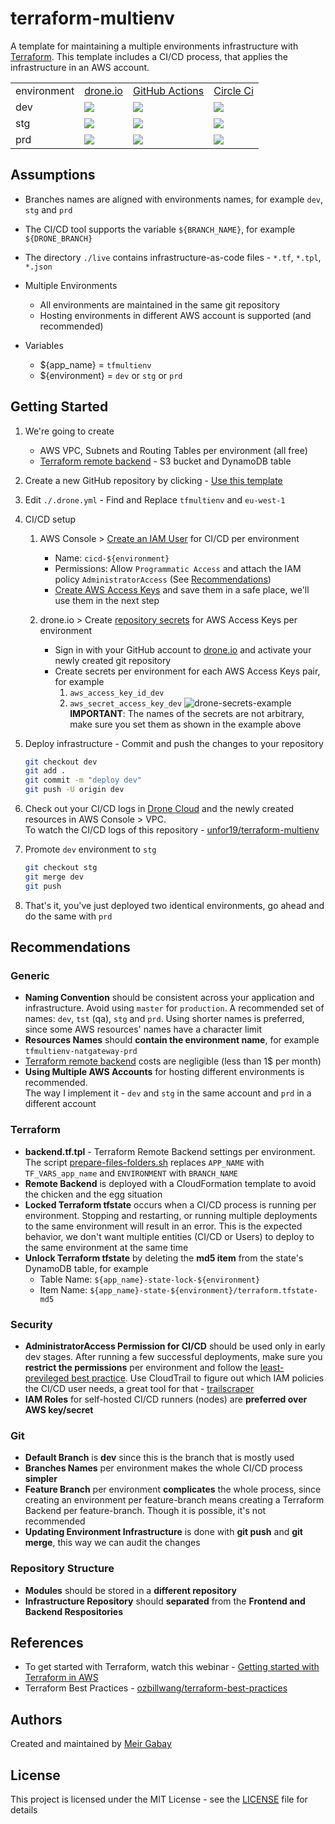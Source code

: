 # terraform-multienv

A template for maintaining a multiple environments infrastructure with [Terraform](https://www.terraform.io/). This template includes a CI/CD process, that applies the infrastructure in an AWS account.

<table>
   <tr>
      <td>environment</td>
      <td><a href="https://github.com/unfor19/terraform-multienv/blob/dev/.drone.yml">drone.io</a></td>
      <td><a href="https://github.com/unfor19/terraform-multienv/blob/dev/.github/workflows/pipeline.yml">GitHub Actions</a></td>
      <td><a href="https://github.com/unfor19/terraform-multienv/blob/dev/.circleci/config.yml">Circle Ci</a></td>
   </tr>
   <tr>
      <td>dev</td>
      <td><a href="https://cloud.drone.io/unfor19/terraform-multienv"><img src="https://cloud.drone.io/api/badges/unfor19/terraform-multienv/status.svg?ref=refs/heads/dev" /></a></td>
      <td><a href="https://github.com/unfor19/terraform-multienv/actions?query=workflow%3Apipeline"><img src="https://github.com/unfor19/terraform-multienv/workflows/pipeline/badge.svg?branch=dev" /></a></td>
      <td><a href="https://app.circleci.com/pipelines/github/unfor19/terraform-multienv?branch=dev"><img src="https://circleci.com/gh/unfor19/terraform-multienv/tree/dev.svg?style=svg" /></a></td>
   </tr>
   <tr>
      <td>stg</td>
      <td><a href="https://cloud.drone.io/unfor19/terraform-multienv"><img src="https://cloud.drone.io/api/badges/unfor19/terraform-multienv/status.svg?ref=refs/heads/stg" /></a></td>
      <td><a href="https://github.com/unfor19/terraform-multienv/actions?query=workflow%3Apipeline"><img src="https://github.com/unfor19/terraform-multienv/workflows/pipeline/badge.svg?branch=stg" /></a></td>    
      <td><a href="https://app.circleci.com/pipelines/github/unfor19/terraform-multienv?branch=stg"><img src="https://circleci.com/gh/unfor19/terraform-multienv/tree/stg.svg?style=svg" /></a></td>        
   </tr>
   <tr>
      <td>prd</td>
      <td><a href="https://cloud.drone.io/unfor19/terraform-multienv"><img src="https://cloud.drone.io/api/badges/unfor19/terraform-multienv/status.svg?ref=refs/heads/prd" /></a></td>
      <td><a href="https://github.com/unfor19/terraform-multienv/actions?query=workflow%3Apipeline"><img src="https://github.com/unfor19/terraform-multienv/workflows/pipeline/badge.svg?branch=prd" /></a></td>
      <td><a href="https://app.circleci.com/pipelines/github/unfor19/terraform-multienv?branch=prd"><img src="https://circleci.com/gh/unfor19/terraform-multienv/tree/prd.svg?style=svg" /></a></td>      
   </tr>
</table>

## Assumptions

- Branches names are aligned with environments names, for example `dev`, `stg` and `prd`
- The CI/CD tool supports the variable `${BRANCH_NAME}`, for example `${DRONE_BRANCH}`
- The directory `./live` contains infrastructure-as-code files - `*.tf`, `*.tpl`, `*.json`

- Multiple Environments

  - All environments are maintained in the same git repository
  - Hosting environments in different AWS account is supported (and recommended)

- Variables

  - \${app_name} = `tfmultienv`
  - \${environment} = `dev` or `stg` or `prd`

## Getting Started

1. We're going to create
   - AWS VPC, Subnets and Routing Tables per environment (all free)
   - [Terraform remote backend](https://www.terraform.io/docs/backends/types/s3.html) - S3 bucket and DynamoDB table
1. Create a new GitHub repository by clicking - [Use this template](https://github.com/unfor19/terraform-multienv/generate)
1. Edit `./.drone.yml` - Find and Replace `tfmultienv` and `eu-west-1`
1. CI/CD setup

   1. AWS Console > [Create an IAM User](https://docs.aws.amazon.com/IAM/latest/UserGuide/id_users_create.html#id_users_create_console) for CI/CD per environment
      - Name: `cicd-${environment}`
      - Permissions: Allow `Programmatic Access` and attach the IAM policy `AdministratorAccess` (See [Recommendations](https://github.com/unfor19/terraform-multienv#security))
      - [Create AWS Access Keys](https://docs.aws.amazon.com/IAM/latest/UserGuide/id_credentials_access-keys.html#Using_CreateAccessKey) and save them in a safe place, we'll use them in the next step
   1. drone.io > Create [repository secrets](https://docs.drone.io/secret/repository/) for AWS Access Keys per environment

      - Sign in with your GitHub account to [drone.io](https://cloud.drone.io/login) and activate your newly created git repository
      - Create secrets per environment for each AWS Access Keys pair, for example
        1. `aws_access_key_id_dev`
        1. `aws_secret_access_key_dev`
           ![drone-secrets-example](https://unfor19-tfmultienv.s3-eu-west-1.amazonaws.com/assets/drone-secrets-example.png)
           <br>**IMPORTANT**: The names of the secrets are not arbitrary, make sure you set them as shown in the example above

1. Deploy infrastructure - Commit and push the changes to your repository

   ```bash
   git checkout dev
   git add .
   git commit -m "deploy dev"
   git push -U origin dev
   ```

1. Check out your CI/CD logs in [Drone Cloud](https://cloud.drone.io) and the newly created resources in AWS Console > VPC.<br>To watch the CI/CD logs of this repository - [unfor19/terraform-multienv](https://cloud.drone.io/unfor19/terraform-multienv/9/1/2)

1. Promote `dev` environment to `stg`

   ```bash
   git checkout stg
   git merge dev
   git push
   ```

1. That's it, you've just deployed two identical environments, go ahead and do the same with `prd`

## Recommendations

### Generic

- **Naming Convention** should be consistent across your application and infrastructure. Avoid using `master` for `production`. A recommended set of names: `dev`, `tst` (qa), `stg` and `prd`. Using shorter names is preferred, since some AWS resources' names have a character limit
- **Resources Names** should **contain the environment name**, for example `tfmultienv-natgateway-prd`
- [Terraform remote backend](https://www.terraform.io/docs/backends/types/s3.html) costs are negligible (less than 1\$ per month)
- **Using Multiple AWS Accounts** for hosting different environments is recommended.<br>The way I implement it - `dev` and `stg` in the same account and `prd` in a different account

### Terraform

- **backend.tf.tpl** - Terraform Remote Backend settings per environment. The script [prepare-files-folders.sh](./scripts/prepare-files-folders.sh) replaces `APP_NAME` with `TF_VARS_app_name` and `ENVIRONMENT` with `BRANCH_NAME`
- **Remote Backend** is deployed with a CloudFormation template to avoid the chicken and the egg situation
- **Locked Terraform tfstate** occurs when a CI/CD process is running per environment. Stopping and restarting, or running multiple deployments to the same environment will result in an error. This is the expected behavior, we don't want multiple entities (CI/CD or Users) to deploy to the same environment at the same time
- **Unlock Terraform tfstate** by deleting the **md5 item** from the state's DynamoDB table, for example
  - Table Name: `${app_name}-state-lock-${environment}`
  - Item Name: `${app_name}-state-${environment}/terraform.tfstate-md5`

### Security

- **AdministratorAccess Permission for CI/CD** should be used only in early dev stages. After running a few successful deployments, make sure you **restrict the permissions** per environment and follow the [least-previleged best practice](https://docs.aws.amazon.com/IAM/latest/UserGuide/best-practices.html#grant-least-privilege). Use CloudTrail to figure out which IAM policies the CI/CD user needs, a great tool for that - [trailscraper](https://github.com/flosell/trailscraper)
- **IAM Roles** for self-hosted CI/CD runners (nodes) are **preferred over AWS key/secret**

### Git

- **Default Branch** is **dev** since this is the branch that is mostly used
- **Branches Names** per environment makes the whole CI/CD process **simpler**
- **Feature Branch** per environment **complicates** the whole process, since creating an environment per feature-branch means creating a Terraform Backend per feature-branch. Though it is possible, it's not recommended
- **Updating Environment Infrastructure** is done with **git push** and **git merge**, this way we can audit the changes

### Repository Structure

- **Modules** should be stored in a **different repository**
- **Infrastructure Repository** should **separated** from the **Frontend and Backend Respositories**

## References

- To get started with Terraform, watch this webinar - [Getting started with Terraform in AWS
  ](https://www.youtube.com/watch?v=cBDmoC7QonA)
- Terraform Best Practices - [ozbillwang/terraform-best-practices](https://github.com/ozbillwang/terraform-best-practices)

## Authors

Created and maintained by [Meir Gabay](https://github.com/unfor19)

## License

This project is licensed under the MIT License - see the [LICENSE](https://github.com/unfor19/terraform-multienv/blob/master/LICENSE) file for details
